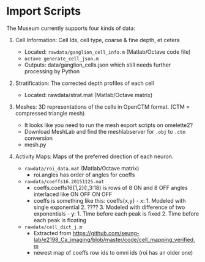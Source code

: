 Import Scripts  
==============  

The Museum currently supports four kinds of data:

1. Cell Information: Cell Ids, cell type, coarse & fine depth, et cetera
	- Located: `rawdata/ganglion_cell_info.m` (Matlab/Octave code file)
	- `octave generate_cell_json.m`
	- Outputs: data/ganglion_cells.json which still needs further processing by Python

2. Stratification: The corrected depth profiles of each cell
	- Located: rawdata/strat.mat (Matlab/Octave matrix)

3. Meshes: 3D representations of the cells in OpenCTM format. (CTM = compressed triangle mesh)  
	- It looks like you need to run the mesh export scripts on omelette2?
	- Download MeshLab and find the meshlabserver for `.obj` to `.ctm` conversion
	- mesh.py

4. Activity Maps: Maps of the preferred direction of each neuron.
	- `rawdata/roi_data.mat` (Matlab/Octave matrix)
		- roi.angles has order of angles for coeffs
	- `rawdata/coeffs16.20151125.mat`  
		- coeffs.coeffs16{1,2}(:,3:18) is rows of 8 ON and 8 OFF angles interlaced like ON OFF ON OFF 
		- coeffs is something like this:
			coeffs{x,y}
				- x:
					1. Modeled with single exponential
					2. ????
					3. Modeled with difference of two exponentials
				- y: 
					1. Time before each peak is fixed
					2. Time before each peak is floating
	- `rawdata/cell_dict_j.m`
		- Extracted from https://github.com/seung-lab/e2198_Ca_imaging/blob/master/code/cell_mapping_verified.m
		- newest map of coeffs row ids to omni ids (roi has an older one)

